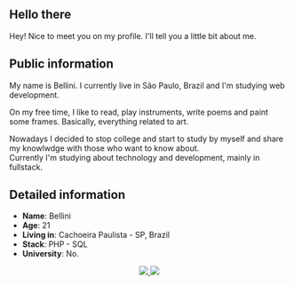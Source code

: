 ## **Hello there**  

Hey! Nice to meet you on my profile. I'll tell you a little bit about me.

## Public information

My name is Bellini. I currently live in São Paulo, Brazil and I'm studying web development. 

On my free time, I like to read, play instruments, write poems and paint some frames. Basically, everything related to art.

Nowadays I decided to stop college and start to study by myself and share my knowlwdge with those who want to know about.  
Currently I'm studying about technology and development, mainly in fullstack.

## Detailed information

* **Name**: Bellini
* **Age**: 21
* **Living in**: Cachoeira Paulista - SP, Brazil
* **Stack**: PHP - SQL
* **University**: No.

<center>
    <a target='_blank' href="https://www.twitch.tv/bellinihe4rt">
        <img src="https://img.shields.io/badge/Twitch-9146FF?style=for-the-badge&logo=twitch&logoColor=white">
    </a>
    <a target='_blank' href="https://twitter.com/BelliniHe4rt">
        <img src="https://img.shields.io/badge/Twitter-1DA1F2?style=for-the-badge&logo=twitter&logoColor=white">
    </a>
</center>
